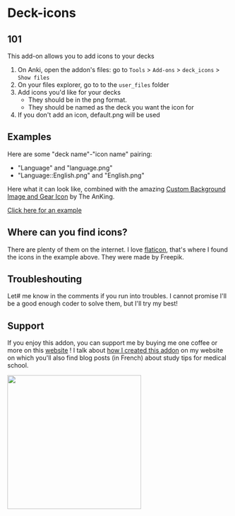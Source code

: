 # Deck-icons

## 101
This add-on allows you to add icons to your decks

1. On Anki, open the addon's files: go to `Tools` > `Add-ons` > `deck_icons` > `Show files`
2. On your files explorer, go to to the `user_files` folder
3. Add icons you'd like for your decks
     - They should be in the png format.
     - They should be named as the deck you want the icon for
4. If you don't add an icon, default.png will be used

## Examples

Here are some "deck name"-"icon name" pairing:

- "Language" and "language.png"
- "Language::English.png" and "English.png"

Here what it can look like, combined with the amazing [Custom Background Image and Gear Icon](https://ankiweb.net/shared/info/1210908941) by The AnKing.

<a href="https://picat.fr/assets/images/anki/deck-icons-example.png" target="_blank">Click here for an example</a>

## Where can you find icons?

There are plenty of them on the internet.  I love [flaticon](https://www.flaticon.com/), that's where I found the icons in the example above. They were made by Freepik.

## Troubleshouting

Let# me know in the comments if you run into troubles.  I cannot promise I'll be a good enough coder to solve them, but I'll try my best!

## Support

If you enjoy this addon, you can support me by buying me one coffee or more on this [website](https://buymeacoffee.com/leopicat) !
I talk about [how I created this addon](https://picat.fr/blogging/anki/2024/05/30/deck-icons-anki.html) on my website on which you'll also find blog posts (in French) about study tips for medical school.

 <a href="https://buymeacoffee.com/leopicat" target="_blank">
  <img src="https://picat.fr/assets/images/bmc/buy-me-coffee-yellow-button.png" width="303px"/>
 </a>